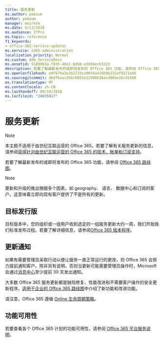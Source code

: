 ```yaml
---
title: 服务更新
ms.author: pebaum
author: pebaum
manager: mnirkhe
ms.date: 6/13/2018
ms.audience: ITPro
ms.topic: reference
f1_keywords:
- office-365-service-updates
ms.service: o365-administration
localization_priority: Normal
ms.custom: Adm_ServiceDesc
ms.assetid: 5189063a-f835-40e1-bdb8-e3dd4ecb3323
description: 若要了解最新发布的或即将发布的 Office 365 功能，请参阅 Office 365 路线图。
ms.openlocfilehash: e0f679a3e3b272dca90f4a416b9b232af9221a86
ms.sourcegitcommit: d6dfbaacd56c0855e12500b38acd06be16cd1560
ms.translationtype: MT
ms.contentlocale: zh-CN
ms.lasthandoff: 09/19/2018
ms.locfileid: "24035017"
---
```

# <a name="service-updates"></a>服务更新

> [!NOTE]
> 本主题不适用于由世纪互联运营的 Office 365。若要了解有关服务更新的信息，请参阅[获得针对由世纪互联运营的 Office 365 的技术、帐单和订阅支持](http://go.microsoft.com/fwlink/?LinkID=733350&amp;clcid=0x409)。 
  
若要了解最新发布的或即将发布的 Office 365 功能，请参阅 [Office 365 路线图](https://go.microsoft.com/fwlink/?LinkId=509914)。
  
> [!NOTE]
> 更新和升级的推出根据多个因素，如 geography、 语言、 数据中心和订阅的客户。这意味着立即向现有客户提供了不是所有的更新。 
  
## <a name="targeted-release"></a>目标发行版

目标版本中，您的组织或一组用户收到选定的一组服务更新大约一周，我们开始我们标准发布过程。若要了解详细信息，请参阅[Office 365 版本程序](https://go.microsoft.com/fwlink/p/?LinkId=509823)。 
  
## <a name="update-notifications"></a>更新通知

如果有需要管理员采取行动以便让服务一直正常运行的更改，则 Office 365 会努力提前通知客户。除非另有说明，否则当更新可能需要管理员操作时，Microsoft 会通过[消息中心](http://technet.microsoft.com/library/38FB3333-BFCC-4340-A37B-DEDA509C209.aspx)至少提前 30 天发出通知。 
  
大多数 Office 365 服务更新都是缺陷修复、性能改进和不需要客户操作的安全更新程序。[适用于企业的 Office 365 路线图](http://roadmap.office.com/)中介绍了新功能和改进功能。
  
请注意，Office 365 遵循 [Online 生命周期策略](https://support.microsoft.com/en-us/lifecycle#gp/osslpolicy)。
  
## <a name="feature-availability"></a>功能可用性

若要查看各个 Office 365 计划的功能可用性，请参阅 [Office 365 平台服务说明](https://technet.microsoft.com/en-us/library/office-365-platform-service-description.aspx)。
  

